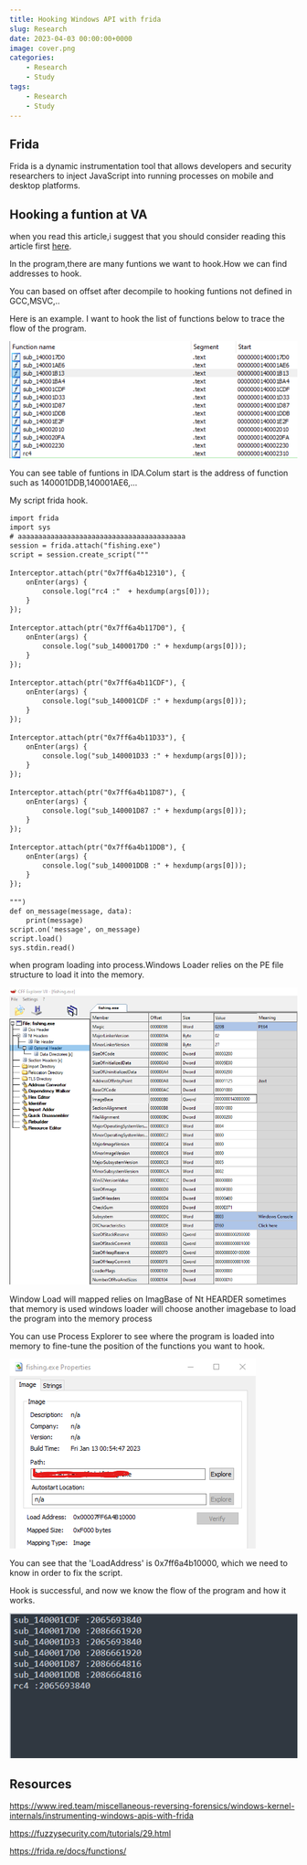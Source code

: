 ```yaml
---
title: Hooking Windows API with frida
slug: Research
date: 2023-04-03 00:00:00+0000
image: cover.png
categories:
    - Research
    - Study
tags:
    - Research
    - Study
---
```


## Frida 

Frida is a dynamic instrumentation tool that allows developers and security researchers to inject JavaScript into running processes on mobile and desktop platforms.

## Hooking a funtion at VA 

when you read this article,i suggest that you should consider reading this article first [here](https://frida.re/docs/functions/).

In the program,there are many funtions we want to hook.How we can find addresses to hook.

You can based on offset after decompile to hooking funtions not defined in GCC,MSVC,..

Here is an example. I want to hook the list of functions below to trace the flow of the program.

![my image](1.png)

You can see table of funtions in IDA.Colum start is the address of function such as 140001DDB,140001AE6,...

My script frida hook.
```
import frida
import sys
# aaaaaaaaaaaaaaaaaaaaaaaaaaaaaaaaaaaaaaaaa
session = frida.attach("fishing.exe")
script = session.create_script("""

Interceptor.attach(ptr("0x7ff6a4b12310"), {
    onEnter(args) {
        console.log("rc4 :"  + hexdump(args[0]));
    }
});

Interceptor.attach(ptr("0x7ff6a4b117D0"), {
    onEnter(args) {
        console.log("sub_1400017D0 :" + hexdump(args[0]));
    }
});

Interceptor.attach(ptr("0x7ff6a4b11CDF"), {
    onEnter(args) {
        console.log("sub_140001CDF :" + hexdump(args[0]));
    }
});

Interceptor.attach(ptr("0x7ff6a4b11D33"), {
    onEnter(args) {
        console.log("sub_140001D33 :" + hexdump(args[0]));
    }
});

Interceptor.attach(ptr("0x7ff6a4b11D87"), {
    onEnter(args) {
        console.log("sub_140001D87 :" + hexdump(args[0]));
    }
});

Interceptor.attach(ptr("0x7ff6a4b11DDB"), {
    onEnter(args) {
        console.log("sub_140001DDB :" + hexdump(args[0]));
    }
});

""")
def on_message(message, data):
    print(message)
script.on('message', on_message)
script.load()
sys.stdin.read()
```

when program loading into process.Windows Loader relies on the PE file structure to load it into the memory.  

![my image](2.png)

Window Load will mapped relies on ImagBase of Nt HEARDER sometimes that memory is used windows loader will choose another imagebase to load the program into the memory process

You can use Process Explorer to see where the program is loaded into memory to fine-tune the position of the functions you want to hook.

![my image](4.png)

You can see that the 'LoadAddress' is 0x7ff6a4b10000, which we need to know in order to fix the script.

Hook is successful, and now we know the flow of the program and how it works.

![my image](5.png)

## Resources
https://www.ired.team/miscellaneous-reversing-forensics/windows-kernel-internals/instrumenting-windows-apis-with-frida

https://fuzzysecurity.com/tutorials/29.html

https://frida.re/docs/functions/